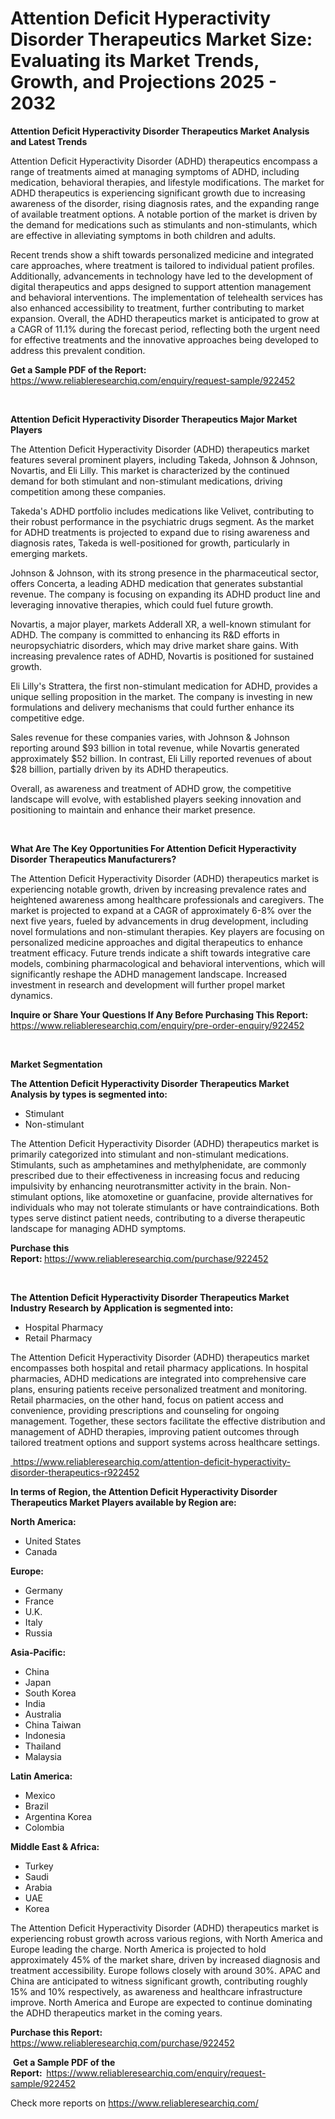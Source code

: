 <p><h1>Attention Deficit Hyperactivity Disorder Therapeutics Market Size: Evaluating its Market Trends, Growth, and Projections 2025 - 2032</h1></p><p><strong>Attention Deficit Hyperactivity Disorder Therapeutics Market Analysis and Latest Trends</strong></p>
<p><p>Attention Deficit Hyperactivity Disorder (ADHD) therapeutics encompass a range of treatments aimed at managing symptoms of ADHD, including medication, behavioral therapies, and lifestyle modifications. The market for ADHD therapeutics is experiencing significant growth due to increasing awareness of the disorder, rising diagnosis rates, and the expanding range of available treatment options. A notable portion of the market is driven by the demand for medications such as stimulants and non-stimulants, which are effective in alleviating symptoms in both children and adults.</p><p>Recent trends show a shift towards personalized medicine and integrated care approaches, where treatment is tailored to individual patient profiles. Additionally, advancements in technology have led to the development of digital therapeutics and apps designed to support attention management and behavioral interventions. The implementation of telehealth services has also enhanced accessibility to treatment, further contributing to market expansion. Overall, the ADHD therapeutics market is anticipated to grow at a CAGR of 11.1% during the forecast period, reflecting both the urgent need for effective treatments and the innovative approaches being developed to address this prevalent condition.</p></p>
<p><strong>Get a Sample PDF of the Report:&nbsp;</strong> <a href="https://www.reliableresearchiq.com/enquiry/request-sample/922452?utm_campaign=2265&utm_medium=2&utm_source=Github&utm_content=ia&utm_term=07032025&utm_id=attention-deficit-hyperactivity-disorder-therapeutics">https://www.reliableresearchiq.com/enquiry/request-sample/922452</a></p>
<p>&nbsp;</p>
<p><strong>Attention Deficit Hyperactivity Disorder Therapeutics Major Market Players</strong></p>
<p><p>The Attention Deficit Hyperactivity Disorder (ADHD) therapeutics market features several prominent players, including Takeda, Johnson & Johnson, Novartis, and Eli Lilly. This market is characterized by the continued demand for both stimulant and non-stimulant medications, driving competition among these companies.</p><p>Takeda's ADHD portfolio includes medications like Velivet, contributing to their robust performance in the psychiatric drugs segment. As the market for ADHD treatments is projected to expand due to rising awareness and diagnosis rates, Takeda is well-positioned for growth, particularly in emerging markets.</p><p>Johnson & Johnson, with its strong presence in the pharmaceutical sector, offers Concerta, a leading ADHD medication that generates substantial revenue. The company is focusing on expanding its ADHD product line and leveraging innovative therapies, which could fuel future growth.</p><p>Novartis, a major player, markets Adderall XR, a well-known stimulant for ADHD. The company is committed to enhancing its R&D efforts in neuropsychiatric disorders, which may drive market share gains. With increasing prevalence rates of ADHD, Novartis is positioned for sustained growth.</p><p>Eli Lilly's Strattera, the first non-stimulant medication for ADHD, provides a unique selling proposition in the market. The company is investing in new formulations and delivery mechanisms that could further enhance its competitive edge.</p><p>Sales revenue for these companies varies, with Johnson & Johnson reporting around $93 billion in total revenue, while Novartis generated approximately $52 billion. In contrast, Eli Lilly reported revenues of about $28 billion, partially driven by its ADHD therapeutics.</p><p>Overall, as awareness and treatment of ADHD grow, the competitive landscape will evolve, with established players seeking innovation and positioning to maintain and enhance their market presence.</p></p>
<p>&nbsp;</p>
<p><strong>What Are The Key Opportunities For Attention Deficit Hyperactivity Disorder Therapeutics Manufacturers?</strong></p>
<p><p>The Attention Deficit Hyperactivity Disorder (ADHD) therapeutics market is experiencing notable growth, driven by increasing prevalence rates and heightened awareness among healthcare professionals and caregivers. The market is projected to expand at a CAGR of approximately 6-8% over the next five years, fueled by advancements in drug development, including novel formulations and non-stimulant therapies. Key players are focusing on personalized medicine approaches and digital therapeutics to enhance treatment efficacy. Future trends indicate a shift towards integrative care models, combining pharmacological and behavioral interventions, which will significantly reshape the ADHD management landscape. Increased investment in research and development will further propel market dynamics.</p></p>
<p><strong>Inquire or Share Your Questions If Any Before Purchasing This Report:</strong> <a href="https://www.reliableresearchiq.com/enquiry/pre-order-enquiry/922452?utm_campaign=2265&utm_medium=2&utm_source=Github&utm_content=ia&utm_term=07032025&utm_id=attention-deficit-hyperactivity-disorder-therapeutics">https://www.reliableresearchiq.com/enquiry/pre-order-enquiry/922452</a></p>
<p>&nbsp;</p>
<p><strong>Market Segmentation</strong></p>
<p><strong>The Attention Deficit Hyperactivity Disorder Therapeutics Market Analysis by types is segmented into:</strong></p>
<p><ul><li>Stimulant</li><li>Non-stimulant</li></ul></p>
<p><p>The Attention Deficit Hyperactivity Disorder (ADHD) therapeutics market is primarily categorized into stimulant and non-stimulant medications. Stimulants, such as amphetamines and methylphenidate, are commonly prescribed due to their effectiveness in increasing focus and reducing impulsivity by enhancing neurotransmitter activity in the brain. Non-stimulant options, like atomoxetine or guanfacine, provide alternatives for individuals who may not tolerate stimulants or have contraindications. Both types serve distinct patient needs, contributing to a diverse therapeutic landscape for managing ADHD symptoms.</p></p>
<p><strong>Purchase this Report:&nbsp;</strong><a href="https://www.reliableresearchiq.com/purchase/922452?utm_campaign=2265&utm_medium=2&utm_source=Github&utm_content=ia&utm_term=07032025&utm_id=attention-deficit-hyperactivity-disorder-therapeutics">https://www.reliableresearchiq.com/purchase/922452</a></p>
<p>&nbsp;</p>
<p><strong>The Attention Deficit Hyperactivity Disorder Therapeutics Market Industry Research by Application is segmented into:</strong></p>
<p><ul><li>Hospital Pharmacy</li><li>Retail Pharmacy</li></ul></p>
<p><p>The Attention Deficit Hyperactivity Disorder (ADHD) therapeutics market encompasses both hospital and retail pharmacy applications. In hospital pharmacies, ADHD medications are integrated into comprehensive care plans, ensuring patients receive personalized treatment and monitoring. Retail pharmacies, on the other hand, focus on patient access and convenience, providing prescriptions and counseling for ongoing management. Together, these sectors facilitate the effective distribution and management of ADHD therapies, improving patient outcomes through tailored treatment options and support systems across healthcare settings.</p></p>
<p><a href="https://www.reliableresearchiq.com/attention-deficit-hyperactivity-disorder-therapeutics-r922452?utm_campaign=2265&utm_medium=2&utm_source=Github&utm_content=ia&utm_term=07032025&utm_id=attention-deficit-hyperactivity-disorder-therapeutics">&nbsp;https://www.reliableresearchiq.com/attention-deficit-hyperactivity-disorder-therapeutics-r922452</a></p>
<p><strong>In terms of Region, the Attention Deficit Hyperactivity Disorder Therapeutics Market Players available by Region are:</strong></p>
<p>
    <p> <strong> North America: </strong>
        <ul>
            <li>United States</li>
            <li>Canada</li>
        </ul>
        </p> 
    <p> <strong> Europe: </strong>
        <ul>
            <li>Germany</li>
            <li>France</li>
            <li>U.K.</li>
            <li>Italy</li>
            <li>Russia</li>
        </ul>
        </p> 
    <p> <strong> Asia-Pacific: </strong>
        <ul>
            <li>China</li>
            <li>Japan</li>
            <li>South Korea</li>
            <li>India</li>
            <li>Australia</li>
            <li>China Taiwan</li>
            <li>Indonesia</li>
            <li>Thailand</li>
            <li>Malaysia</li>
        </ul>
        </p> 
    <p> <strong> Latin America: </strong>
        <ul>
            <li>Mexico</li>
            <li>Brazil</li>
            <li>Argentina Korea</li>
            <li>Colombia</li>
        </ul>
        </p> 
    <p> <strong> Middle East & Africa: </strong>
        <ul>
            <li>Turkey</li>
            <li>Saudi</li>
            <li>Arabia</li>
            <li>UAE</li>
            <li>Korea</li>
        </ul>
    </p>
    </p>
<p><p>The Attention Deficit Hyperactivity Disorder (ADHD) therapeutics market is experiencing robust growth across various regions, with North America and Europe leading the charge. North America is projected to hold approximately 45% of the market share, driven by increased diagnosis and treatment accessibility. Europe follows closely with around 30%. APAC and China are anticipated to witness significant growth, contributing roughly 15% and 10% respectively, as awareness and healthcare infrastructure improve. North America and Europe are expected to continue dominating the ADHD therapeutics market in the coming years.</p></p>
<p><strong>Purchase this Report: </strong><a href="https://www.reliableresearchiq.com/purchase/922452?utm_campaign=2265&utm_medium=2&utm_source=Github&utm_content=ia&utm_term=07032025&utm_id=attention-deficit-hyperactivity-disorder-therapeutics">https://www.reliableresearchiq.com/purchase/922452</a></p>
<p>&nbsp;<strong>Get a Sample PDF of the Report:&nbsp;&nbsp;</strong><a href="https://www.reliableresearchiq.com/enquiry/request-sample/922452?utm_campaign=2265&utm_medium=2&utm_source=Github&utm_content=ia&utm_term=07032025&utm_id=attention-deficit-hyperactivity-disorder-therapeutics">https://www.reliableresearchiq.com/enquiry/request-sample/922452</a></p>
<p><strong></strong></p>
<p>Check more reports on <a href="https://www.reliableresearchiq.com/?utm_campaign=2265&utm_medium=2&utm_source=Github&utm_content=ia&utm_term=07032025&utm_id=attention-deficit-hyperactivity-disorder-therapeutics">https://www.reliableresearchiq.com/</a></p>